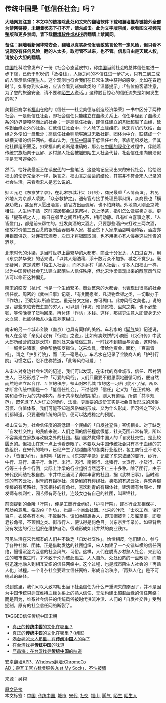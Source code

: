  <h2>传统中国是「低信任社会」吗？</h2> <p class="notice"><b>大陆网友注意：本文中的链接除此处和文末的<a href="https://github.com/bannedbook/fanqiang" >翻墙</a>软件下载和<a href="https://github.com/killgcd/justmysocks/blob/master/README.md">翻墙推荐</a>链接外全部为禁网链接，未翻墙状态下打不开，请勿点击。此为文字版禁闻，欲看图文视频完整版和更多禁闻，请下载<a href="https://github.com/bannedbook/fanqiang">翻墙软件或APP</a>后翻墙上禁闻网。</p><p>备注：翻墙看新闻非常安全，翻墙以真实身份发表敏感言论有一定风险，但只看不说则没有任何风险，翻的人太多，政府管不过来，也不管。信息自由是天赋人权，请放心大胆的翻墙。</b></p>  <div class="entry"> <p><span class='wp_keywordlink_affiliate'><a href="https://www.bannedbook.org/" title="中国" target="_blank">中国</a></span>社科院曾发布了一份《社会心态蓝皮书》，称<a href="https://www.bannedbook.org/bnews/tag/%E4%B8%AD%E5%9B%BD/" class="st_tag internal_tag" rel="tag" title="标签 中国 下的日志">中国</a>当前社会的总体信任度进一步下降，已低于60分的「及格线」，人际之间的不信任进一步扩大，只有二到三成的人表示信任<a href="https://www.bannedbook.org/bnews/tag/%E9%99%8C%E7%94%9F/" class="st_tag internal_tag" rel="tag" title="标签 陌生 下的日志">陌生</a>人。这个观测也符合我们在日常生活中获得的感受。比如在春运时节，如果你到火车站，应该会看到诸如此类的「温馨提示」：「各位旅客请注意，为了您的旅途安全，请不要和<a href="https://www.bannedbook.org/bnews/tag/%e9%99%8c%e7%94%9f%e4%ba%ba/" class="st_tag internal_tag" rel="tag" title="标签 陌生人 下的日志">陌生人</a>说话。」这种触目惊心的信任流失是如何发生的呢？</p> <p>美籍日裔学者<a href="https://www.bannedbook.org/bnews/tag/%E7%A6%8F%E5%B1%B1/" class="st_tag internal_tag" rel="tag" title="标签 福山 下的日志">福山</a>在他的《信任——社会美德与创造经济繁荣》一书中区分了两种社会，一是低信任社会，即社会信任只能建立在血缘关系上、信任半径到了血缘关系的边界便嘎然而止的社会；一是高信任社会，即信任建立的基础超越了血缘，延伸到血缘之外的社会。在低信任社会中，个人除了血缘组织，缺乏有机的联结，血缘之外便如一盘散沙；高信任社会则能够通过无数社群、团体为中介，联结成一个纵横交错的信任网络。福山认为，<a href="https://www.bannedbook.org/bnews/tag/%E4%BC%A0%E7%BB%9F%E4%B8%AD%E5%9B%BD/" class="st_tag internal_tag" rel="tag" title="标签 传统中国 下的日志">传统中国</a>属于低信任社会，家族组织发达，但其他社群组织匮乏。如果福山的论断是准确的，那么在<span class='wp_keywordlink'><a href="https://www.bannedbook.org/forum2/topic993.html" title="中国的现代化" target="_blank">中国的现代化</a></span>过程中，伴随着传统宗族趋向于瓦解、乡村熟人社会被<a href="https://www.bannedbook.org/bnews/tag/%E5%9F%8E%E5%B8%82/" class="st_tag internal_tag" rel="tag" title="标签 城市 下的日志">城市</a>陌生人社会代替，社会信任走向崩溃似乎是无可避免的。</p> <p>然而，恰好我最近正在读<a href="https://www.bannedbook.org/bnews/tag/%e5%ae%8b%e4%bb%a3/" class="st_tag internal_tag" rel="tag" title="标签 宋代 下的日志">宋代</a>的一些笔记，这些笔记呈现出来的宋代社会，恰恰跟福山的论断完全不一样，换言之，福山言之凿凿的结论，其实并不符合宋人记录的社会生活。来看看宋人是怎么说的。</p>  <p>据孟元老《东京梦华录》，在北宋京城汴梁（开封），商民最重「人情高谊」，若见外地人为京都人凌欺，「众必救护之」。遇有官府接手处理民事纠纷，众商民也「横身劝救」，甚至有人愿出酒食，请官方出面调解，也不怕麻烦。外地商人刚至京城租住，人生地不熟，这时邻居都会过来帮衬，送上汤茶，指引怎么做买卖之类。更有「提茶瓶之人」，每日在邻里之间互相送茶，相问动静。凡有红白喜事之家，「人皆盈门」，都是前来帮忙的。批发美酒的大酒店，只要那些酒户来打过三两次酒，便敢将价值三五百贯的银制酒器借与人家，甚至贫下人家来酒店叫酒待客，酒店亦用银器供送，对连夜饮酒者，次日才将银器取回，也不用担心有人侵吞这些珍贵的酒器。</p> <p>北宋时代的汴梁，是当时世界上最繁华的大都市，商业十分发达，人口过百万，用《东京梦华录》的话来说，「以其人烟浩穰，添十数万众不加多，减之不觉少」。毫无疑问，这是城市「陌生人社会」，而不是乡村「熟人社会」。许多人跟福山一样，以为中国传统社会无法建立起陌生人信任秩序，但北宋汴梁呈现出来的醇厚风气应该可以修正这种偏见。</p> <p>南宋的临安（杭州）也是一个生齿繁多、商业繁荣的大都会，也表现出很高的社会信任度。周密的《武林旧事》记载，「有贫而愿者，凡货物盘架之类，一切取办于『作坊』，至晚始以所直偿之。虽无分文之储，亦可糊口。此亦风俗之美也。」说的是，那些来临安做生意的穷人，可以到「作坊」预领货物、盘架之类，也不必垫钱，等傍晚卖了货物回来，再付还「作坊」本钱。这样，那些穷生意人即使身无分文之资，也能够做点小生意养家糊口。</p>  <p>南宋的另一个城市金陵（南京）也具有同样的美俗。车若水的《<a href="https://www.bannedbook.org/bnews/tag/%e8%84%9a%e6%b0%94/" class="st_tag internal_tag" rel="tag" title="标签 脚气 下的日志">脚气</a>集》记述说，有人在金陵「亲见小民有『行院』之说」，比如有卖炊饼的小商贩（《水浒传》中武大郎所经营的就是炊饼）自别处来金陵做生意，一时找不到铺面与资金，这时候，「一城卖饼诸家」便会帮他张罗摊位，送来炊具，借给他资金、面粉，「百需皆裕」，谓之「护引行院」，而「无一毫忌心」。车若水在记录了金陵商人的「护引行院」习惯之后，忍不住称赞道，「此等风俗可爱」！</p> <p>从宋人对身边社会生活的记述，我们可以发现，在宋代的商业城市，信任、帮衬陌生人，已经形成了一种「可爱的风俗」，人们只需要不假思索地遵循习俗，便自然而然地建立起合作、互信的秩序。福山对宋代城 市的这一习俗可能不了解，所以才断言传统中国是一个「低信任社会」。不过他将「信任」定义为「在正式的、诚实和合作行为的共同体内，基于共享规范的期望」，则大有道理。所谓「共享规范」，既包含了人为订立的契约、法律，更重要的成份其实是社会自发形成的风俗习惯、价值体系。我们可能不知道风俗如何形成、又为什么形成，但习俗之下的人们都知道，只要遵循传统的风俗，便可以达成稳定的预期。</p> <p>福山又认为，社会信任度的高低跟一个民族的「自发<a href="https://www.bannedbook.org/bnews/tag/%E7%A4%BE%E4%BA%A4/" class="st_tag internal_tag" rel="tag" title="标签 社交 下的日志">社交</a>性」密切相关。对于缺乏「自发社交性」的民族来说，人们之间的信任程度很低，社交范围非常有限，所以不容易建立家族与政府之外的社团。福山显然觉得中国人的「自发社交性」是比较匮乏的。但福山在这一点上也看走眼了。不要以为中国传统社会只有基于血缘的宗族组织，在宋代的城市，已经产生了超越血缘的各类行业组织，各工商行业不论大小，「皆置为行」，当时叫「团行」。《东京梦华录》记载了东京城里的姜行、纱行、牛行、马行、果子行、鱼行、米行、肉行、南猪行、北猪行、大货行、小货行、布行等三十多个行团，实际上汴梁的行业组织当然远不止三十多种。除了团行，由于宋代民间结社极自由，市井中还涌现了非常丰富的社团，据《武林旧事》，当时踢球的有齐云社，射弩的有锦标社，演杂剧的有绯绿社，卖唱的有遏云社，喜欢弄棍使棒的有英略社，喜欢相扑的有角社，喜欢刺青的有锦体社，建筑师有台阁社，理发师有梳剃社，园艺师有奇花社，连妓女也有自己的社团，叫翠锦社。</p>  <p>前面提到的金陵「行院」，便是工商行业组织，「护引行院」，即本行业互相保护、帮助的意思。临安的「作坊」，也是一个商业社团。北宋的汴梁，「士农工商，诸行百户，衣装各有本色，不敢越外。谓如香铺裹香人，即顶帽披背；质库掌事，即着皂衫角带，不顶帽之类。街市行人，便认得是何色目」（《东京梦华录》）。如果背后没有发达的行业组织在维护自治，很难形成如此井然的商业秩序。</p> <p>可见生活在宋代城市的人们并不缺乏「自发社交性」。恰恰相反，他们建立、参与了各种社群、团体。正是借助发达的社团组织，宋人构建了一个交错纵横的信任网络，慢慢沉淀为互信的社会风气、习俗。这样，人们在脱离乡村熟人社会、来到陌生的城市谋生时，才不致于沦为彼此孤立、人人自危、处处设防的一盘散沙，而能够迅速地融入到相互交织的信任网络中。这个过程，也是城市陌生人社会的「再熟人化」过程。一个复杂社会要建立信任网络，形成自治秩序，「再熟人化」是不可绕过的路径。</p> <p>说到这里，我们可以大致勾勒出当下社会信任为什么严重流失的原因了，并不是因为中国传统只适宜维持血缘关系上的熟人信任、无法构建出超越血缘的信任网络；而是因为，维系社会信任的传统风俗被时代洪流冲溃、人们的「自发社交性」受到扼制，原有的社会信任网络断裂了。</p>  <p>TAGGED信任传统中国宋朝</p> <ul class='op-related-articles' title='相关阅读'> <li><a href='https://www.bannedbook.org/bnews/cnnews/20200306/1289350.html' target='_blank'>真正的<b>传统中国</b>的文化在哪里？</a></li> <li><a href='https://www.bannedbook.org/bnews/comments/20200306/1289142.html' target='_blank'>真正的<b>传统中国</b>的文化在哪里？(组图)</a></li> <li><a href='https://www.bannedbook.org/bnews/baitai/20190808/1171519.html' target='_blank'>港台老派文人那里&#65292;有<b>传统中国</b>人的样子</a></li> <li><a href='https://www.bannedbook.org/bnews/lifebaike/20190307/1093436.html' target='_blank'>在台湾找寻<b>传统中国</b>的味道</a></li> <li><a href='https://www.bannedbook.org/bnews/baitai/20190228/1088677.html' target='_blank'>严昌海&#65306;在台湾找寻<b>传统中国</b>的味道</a></li> </ul> <div class="texttj"> <a href="https://github.com/bannedbook/fanqiang/wiki/%E7%A6%81%E9%97%BB%E7%BD%91%E5%AE%89%E5%8D%93%E7%BF%BB%E5%A2%99%E6%96%B0%E9%97%BBAPP" target="_blank">安卓翻墙APP</a>、<a href="https://github.com/bannedbook/fanqiang/wiki/Chrome%E4%B8%80%E9%94%AE%E7%BF%BB%E5%A2%99%E5%8C%85" target="_blank">Windows翻墙:ChromeGo</a><br/> <a href="https://github.com/killgcd/justmysocks/blob/master/README.md" target="_blank">AD：搬瓦工官方翻墙服务Just My Socks，不怕被墙</a> </div><p> 来源：吴钩 </p><a name='sharetosocial'></a>         <div><a href='https://www.bannedbook.org/bnews/comments/20200607/1340966.html'>原文链接</a></div>  </div><!--END ENTRY--> <div class="postfooter"> <div>本文标签：<a href="https://www.bannedbook.org/bnews/tag/%E4%B8%AD%E5%9B%BD/" rel="tag">中国</a>, <a href="https://www.bannedbook.org/bnews/tag/%E4%BC%A0%E7%BB%9F%E4%B8%AD%E5%9B%BD/" rel="tag">传统中国</a>, <a href="https://www.bannedbook.org/bnews/tag/%E5%9F%8E%E5%B8%82/" rel="tag">城市</a>, <a href="https://www.bannedbook.org/bnews/tag/%e5%ae%8b%e4%bb%a3/" rel="tag">宋代</a>, <a href="https://www.bannedbook.org/bnews/tag/%E7%A4%BE%E4%BA%A4/" rel="tag">社交</a>, <a href="https://www.bannedbook.org/bnews/tag/%E7%A6%8F%E5%B1%B1/" rel="tag">福山</a>, <a href="https://www.bannedbook.org/bnews/tag/%e8%84%9a%e6%b0%94/" rel="tag">脚气</a>, <a href="https://www.bannedbook.org/bnews/tag/%E9%99%8C%E7%94%9F/" rel="tag">陌生</a>, <a href="https://www.bannedbook.org/bnews/tag/%e9%99%8c%e7%94%9f%e4%ba%ba/" rel="tag">陌生人</a></div>  </div><!--END POSTFOOTER--> 